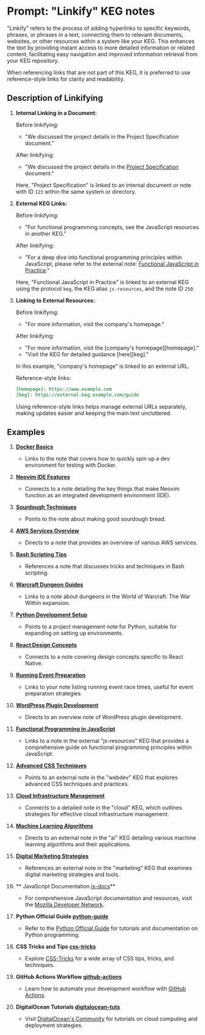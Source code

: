 # Prompt: "Linkify" KEG notes

"Linkify" refers to the process of adding hyperlinks to specific keywords, phrases, or phrases in a text, connecting them to relevant documents, websites, or other resources within a system like your KEG. This enhances the text by providing instant access to more detailed information or related content, facilitating easy navigation and improved information retrieval from your KEG repository.

When referencing links that are not part of this KEG, it is preferred to use reference-style links for clarity and readability.

## Description of **Linkifying**

1. **Internal Linking in a Document:**

   Before linkifying:

   - "We discussed the project details in the Project Specification document."

   After linkifying:

   - "We discussed the project details in the [Project Specification](../123) document."

   Here, "Project Specification" is linked to an internal document or note with ID `123` within the same system or directory.

2. **External KEG Links:**

   Before linkifying:

   - "For functional programming concepts, see the JavaScript resources in another KEG."

   After linkifying:

   - "For a deep dive into functional programming principles within JavaScript, please refer to the external note: [Functional JavaScript in Practice](keg:js-resources/250)."

   Here, "Functional JavaScript in Practice" is linked to an external KEG using the protocol `keg`, the KEG alias `js-resources`, and the note ID `250`.

3. **Linking to External Resources:**

   Before linkifying:

   - "For more information, visit the company's homepage."

   After linkifying:

   - "For more information, visit the [company's homepage][homepage]."
   - "Visit the KEG for detailed guidance [here][keg]."

   In this example, "company's homepage" is linked to an external URL.

   Reference-style links:

   ```markdown
   [homepage]: https://www.example.com
   [keg]: https://external.keg.example.com/guide
   ```

   Using reference-style links helps manage external URLs separately, making updates easier and keeping the main text uncluttered.

## Examples

1. **[Docker Basics](../16)**

   - Links to the note that covers how to quickly spin up a dev environment for testing with Docker.

2. **[Neovim IDE Features](../35)**

   - Connects to a note detailing the key things that make Neovim function as an integrated development environment (IDE).

3. **[Sourdough Techniques](../459)**

   - Points to the note about making good sourdough bread.

4. **[AWS Services Overview](../391)**

   - Directs to a note that provides an overview of various AWS services.

5. **[Bash Scripting Tips](../33)**

   - References a note that discusses tricks and techniques in Bash scripting.

6. **[Warcraft Dungeon Guides](../832)**

   - Links to a note about dungeons in the World of Warcraft: The War Within expansion.

7. **[Python Development Setup](../380)**

   - Points to a project management note for Python, suitable for expanding on setting up environments.

8. **[React Design Concepts](../516)**

   - Connects to a note covering design concepts specific to React Native.

9. **[Running Event Preparation](../852)**

   - Links to your note listing running event race times, useful for event preparation strategies.

10. **[WordPress Plugin Development](../226)**

    - Directs to an overview note of WordPress plugin development.

11. **[Functional Programming in JavaScript](keg:js-resources/250)**

    - Links to a note in the external "js-resources" KEG that provides a comprehensive guide on functional programming principles within JavaScript.

12. **[Advanced CSS Techniques](keg:webdev/45)**

    - Points to an external note in the "webdev" KEG that explores advanced CSS techniques and practices.

13. **[Cloud Infrastructure Management](keg:cloud/101)**

    - Connects to a detailed note in the "cloud" KEG, which outlines strategies for effective cloud infrastructure management.

14. **[Machine Learning Algorithms](keg:ai/89)**

    - Directs to an external note in the "ai" KEG detailing various machine learning algorithms and their applications.

15. **[Digital Marketing Strategies](keg:marketing/73)**

    - References an external note in the "marketing" KEG that examines digital marketing strategies and tools.

16. ** JavaScript Documentation [js-docs]**

    - For comprehensive JavaScript documentation and resources, visit the [Mozilla Developer Network][js-docs].

      [js-docs]: https://developer.mozilla.org/docs/Web/JavaScript

17. **Python Official Guide [python-guide]**

    - Refer to the [Python Official Guide][python-guide] for tutorials and documentation on Python programming.

      [python-guide]: https://docs.python.org/3/tutorial/

18. **CSS Tricks and Tips [css-tricks]**

    - Explore [CSS-Tricks][css-tricks] for a wide array of CSS tips, tricks, and techniques.

      [css-tricks]: https://css-tricks.com/

19. **GitHub Actions Workflow [github-actions]**

    - Learn how to automate your development workflow with [GitHub Actions][github-actions].

      [github-actions]: https://docs.github.com/en/actions

20. **DigitalOcean Tutorials [digitalocean-tuts]**

    - Visit [DigitalOcean's Community][digitalocean-tuts] for tutorials on cloud computing and deployment strategies.

      [digitalocean-tuts]: https://www.digitalocean.com/community/tutorials
